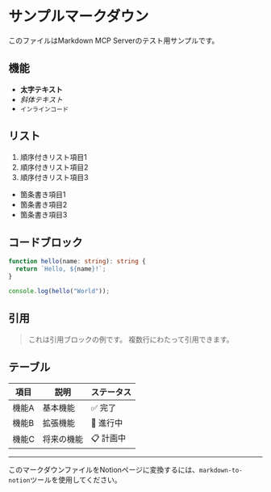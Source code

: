 # サンプルマークダウン

このファイルはMarkdown MCP Serverのテスト用サンプルです。

## 機能

- **太字テキスト**
- *斜体テキスト*
- `インラインコード`

## リスト

1. 順序付きリスト項目1
2. 順序付きリスト項目2
3. 順序付きリスト項目3

- 箇条書き項目1
- 箇条書き項目2
- 箇条書き項目3

## コードブロック

```typescript
function hello(name: string): string {
  return `Hello, ${name}!`;
}

console.log(hello("World"));
```

## 引用

> これは引用ブロックの例です。
> 複数行にわたって引用できます。

## テーブル

| 項目 | 説明 | ステータス |
|------|------|------------|
| 機能A | 基本機能 | ✅ 完了 |
| 機能B | 拡張機能 | 🚧 進行中 |
| 機能C | 将来の機能 | 📋 計画中 |

---

このマークダウンファイルをNotionページに変換するには、`markdown-to-notion`ツールを使用してください。